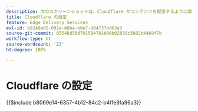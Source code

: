 ```yaml
---
description: 次のスクリーンショットは、Cloudflare がコンテンツを配信するように設定する方法を示しています。基本設定には赤い円が付いています。
title: Cloudflare の設定
feature: Edge Delivery Services
exl-id: b8240a05-091e-46ba-b0e7-d04737bd63e3
source-git-commit: 05548d56d791584781606b02839c5602b4469f7b
workflow-type: ht
source-wordcount: '23'
ht-degree: 100%

---
```


# Cloudflare の設定

{{$include b8069e14-6357-4b12-84c2-b4ffe9fa96a3}}
